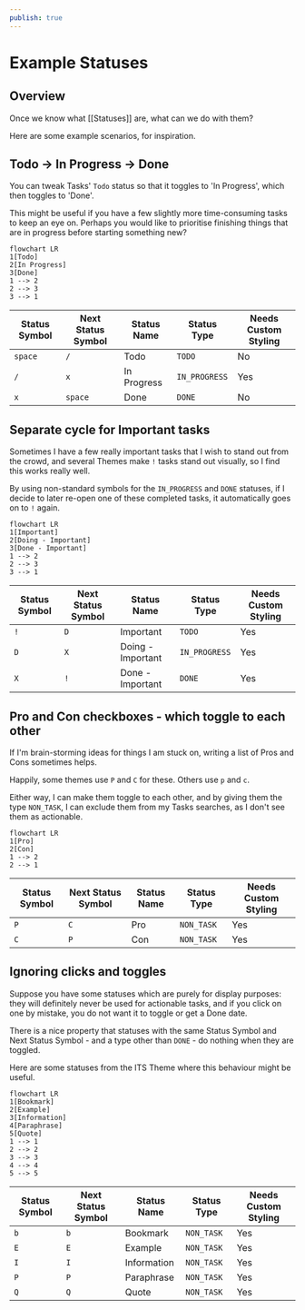 ```yaml
---
publish: true
---
```


# Example Statuses

## Overview

Once we know what [[Statuses]] are, what can we do with them?

Here are some example scenarios, for inspiration.

## Todo -> In Progress -> Done

You can tweak Tasks' `Todo` status so that it toggles to 'In Progress', which then toggles to 'Done'.

This might be useful if you have a few slightly more time-consuming tasks to keep an eye on. Perhaps you would like to prioritise finishing things that are in progress before starting something new?

<!-- include: DocsSamplesForStatuses.test.DefaultStatuses_todo-in_progress-done.approved.mermaid.md -->
```mermaid
flowchart LR
1[Todo]
2[In Progress]
3[Done]
1 --> 2
2 --> 3
3 --> 1
```
<!-- endInclude -->

<!-- placeholder to force blank line before included text --><!-- include: DocsSamplesForStatuses.test.DefaultStatuses_todo-in_progress-done.approved.md -->

| Status Symbol | Next Status Symbol | Status Name | Status Type | Needs Custom Styling |
| ----- | ----- | ----- | ----- | ----- |
| `space` | `/` | Todo | `TODO` | No |
| `/` | `x` | In Progress | `IN_PROGRESS` | Yes |
| `x` | `space` | Done | `DONE` | No |

<!-- placeholder to force blank line after included text --><!-- endInclude -->

## Separate cycle for Important tasks

Sometimes I have a few really important tasks that I wish to stand out from the crowd, and several Themes make `!` tasks stand out visually, so I find this works really well.

By using non-standard symbols for the `IN_PROGRESS` and `DONE` statuses, if I decide to later re-open one of these completed tasks, it automatically goes on to `!` again.

<!-- include: DocsSamplesForStatuses.test.DefaultStatuses_important-cycle.approved.mermaid.md -->
```mermaid
flowchart LR
1[Important]
2[Doing - Important]
3[Done - Important]
1 --> 2
2 --> 3
3 --> 1
```
<!-- endInclude -->

<!-- placeholder to force blank line before included text --><!-- include: DocsSamplesForStatuses.test.DefaultStatuses_important-cycle.approved.md -->

| Status Symbol | Next Status Symbol | Status Name | Status Type | Needs Custom Styling |
| ----- | ----- | ----- | ----- | ----- |
| `!` | `D` | Important | `TODO` | Yes |
| `D` | `X` | Doing - Important | `IN_PROGRESS` | Yes |
| `X` | `!` | Done - Important | `DONE` | Yes |

<!-- placeholder to force blank line after included text --><!-- endInclude -->

## Pro and Con checkboxes - which toggle to each other

If I'm brain-storming ideas for things I am stuck on, writing a list of Pros and Cons sometimes helps.

Happily, some themes use `P` and `C` for these. Others use `p` and `c`.

Either way, I can make them toggle to each other, and by giving them the type `NON_TASK`, I can exclude them from my Tasks searches, as I don't see them as actionable.

<!-- include: DocsSamplesForStatuses.test.DefaultStatuses_pro-con-cycle.approved.mermaid.md -->
```mermaid
flowchart LR
1[Pro]
2[Con]
1 --> 2
2 --> 1
```
<!-- endInclude -->

<!-- placeholder to force blank line before included text --><!-- include: DocsSamplesForStatuses.test.DefaultStatuses_pro-con-cycle.approved.md -->

| Status Symbol | Next Status Symbol | Status Name | Status Type | Needs Custom Styling |
| ----- | ----- | ----- | ----- | ----- |
| `P` | `C` | Pro | `NON_TASK` | Yes |
| `C` | `P` | Con | `NON_TASK` | Yes |

<!-- placeholder to force blank line after included text --><!-- endInclude -->

## Ignoring clicks and toggles

Suppose you have some statuses which are purely for display purposes: they will definitely never be used for actionable tasks, and if you click on one by mistake, you do not want it to toggle or get a Done date.

There is a nice property that statuses with the same Status Symbol and Next Status Symbol - and a type other than `DONE` - do nothing when they are toggled.

Here are some statuses from the ITS Theme where this behaviour might be useful.

<!-- include: DocsSamplesForStatuses.test.DefaultStatuses_toggle-does-nothing.approved.mermaid.md -->
```mermaid
flowchart LR
1[Bookmark]
2[Example]
3[Information]
4[Paraphrase]
5[Quote]
1 --> 1
2 --> 2
3 --> 3
4 --> 4
5 --> 5
```
<!-- endInclude -->

<!-- placeholder to force blank line before included text --><!-- include: DocsSamplesForStatuses.test.DefaultStatuses_toggle-does-nothing.approved.md -->

| Status Symbol | Next Status Symbol | Status Name | Status Type | Needs Custom Styling |
| ----- | ----- | ----- | ----- | ----- |
| `b` | `b` | Bookmark | `NON_TASK` | Yes |
| `E` | `E` | Example | `NON_TASK` | Yes |
| `I` | `I` | Information | `NON_TASK` | Yes |
| `P` | `P` | Paraphrase | `NON_TASK` | Yes |
| `Q` | `Q` | Quote | `NON_TASK` | Yes |

<!-- placeholder to force blank line after included text --><!-- endInclude -->
